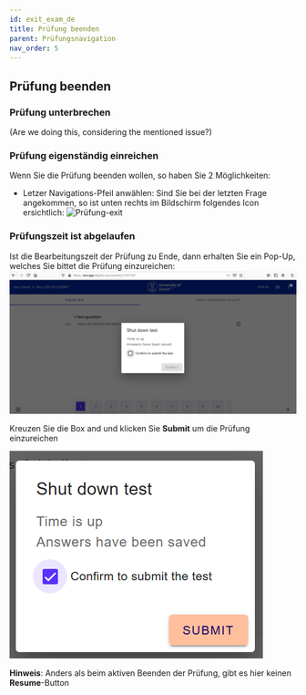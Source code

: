```yaml
---
id: exit_exam_de
title: Prüfung beenden
parent: Prüfungsnavigation
nav_order: 5
---
```


## Prüfung beenden

### Prüfung unterbrechen

(Are we doing this, considering the mentioned issue?)

### Prüfung eigenständig einreichen

Wenn Sie die Prüfung beenden wollen, so haben Sie 2 Möglichkeiten:

* Letzer Navigations-Pfeil anwählen: 
Sind Sie bei der letzten Frage angekommen, so ist unten rechts im Bildschirm folgendes Icon ersichtlich: 
![Prüfung-exit](assets/exam-.png) 

### Prüfungszeit ist abgelaufen

Ist die Bearbeitungszeit der Prüfung zu Ende, dann erhalten Sie ein Pop-Up, welches Sie bittet die Prüfung einzureichen:
![Prüfung-exit](assets/exam-submit-popup.png) 

Kreuzen Sie die Box and und klicken Sie **Submit** um die Prüfung einzureichen

![Prüfung-exit](assets/exam-submitpopup-tickbox.png) 


**Hinweis**: Anders als beim aktiven Beenden der Prüfung, gibt es hier keinen **Resume**-Button